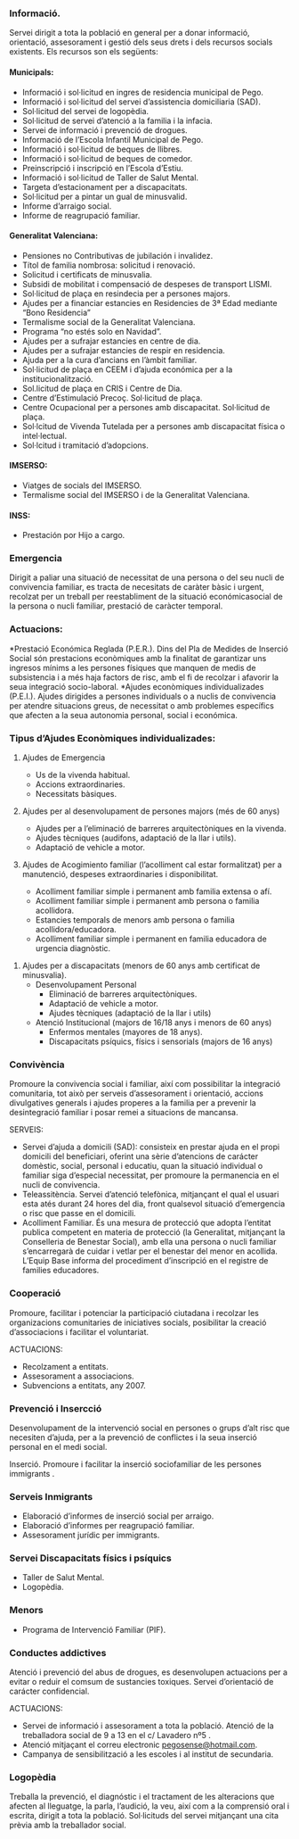 ### Informació.
Servei dirigit a tota la població en general per a donar informació, orientació, assesorament i gestió dels seus drets i dels recursos socials existents. Els recursos son els següents:

#### Municipals:
* Informació i sol·licitud en ingres de residencia municipal de Pego.
* Informació i sol·licitud del servei d’assistencia domiciliaria (SAD).
* Sol·licitud del servei de logopèdia.
* Sol·licitud de servei d’atenció a la familia i la infacia.
* Servei de informació i prevenció de drogues.
* Informació de l’Escola Infantil Municipal de Pego.
* Informació i sol·licitud de beques de llibres.
* Informació i sol·licitud de beques de comedor.
* Preinscripció i inscripció en l’Escola d’Estiu.
* Informació i sol·licitud de Taller de Salut Mental.
* Targeta d’estacionament per a discapacitats.
* Sol·licitud per a pintar un gual de minusvalid.
* Informe d’arraigo social.
* Informe de reagrupació familiar.

#### Generalitat Valenciana:
* Pensiones no Contributivas de jubilación i invalidez.
* Títol de familia nombrosa: solicitud i renovació.
* Solicitud i certificats de minusvalia.
* Subsidi de mobilitat i compensació de despeses de transport LISMI.
* Sol·licitud de plaça en resindecia per a persones majors. 
* Ajudes per a financiar estancies en Residencies de 3ª Edad mediante “Bono Residencia”
* Termalisme social de la Generalitat Valenciana.
* Programa “no estés solo en Navidad”.
* Ajudes per a sufrajar estancies en centre de dia.
* Ajudes per a sufrajar estancies de respir en residencia.
* Ajuda per a la cura d’ancians en l’àmbit familiar.
* Sol·licitud de plaça en CEEM i d’ajuda económica per a la institucionalització.
* Sol.licitud de plaça en CRIS i Centre de Dia.
* Centre d’Estimulació Precoç. Sol·licitud de plaça.
* Centre Ocupacional per a persones amb discapacitat. Sol·licitud de plaça.
* Sol·lcitud de Vivenda Tutelada per a persones amb discapacitat física o intel·lectual.
* Sol·lcitud i tramitació d’adopcions.

#### IMSERSO:
* Viatges de socials del IMSERSO.
* Termalisme social del IMSERSO i de la Generalitat Valenciana.

#### INSS:
* Prestación por Hijo a cargo.

### Emergencia
Dirigit a paliar una situació de necessitat de una persona o del seu nucli de convivencia familiar, es tracta de necesitats de caràter bàsic i urgent, recolzat per un treball per reestabliment de la situació económicasocial de la persona o nucli familiar, prestació de caràcter temporal.

### Actuacions:

*Prestació Económica Reglada (P.E.R.). Dins del Pla de Medides de Inserció Social són prestacions econòmiques amb la finalitat de garantizar uns ingresos mínims a les persones físiques que manquen de medis de subsistencia i a més haja factors de risc, amb el fi de recolzar i afavorir la seua integració socio-laboral.
*Ajudes econòmiques individualizades (P.E.I.). Ajudes dirigides a persones individuals o a nuclis de convivencia per atendre situacions greus, de necessitat o amb problemes específics que afecten a la seua autonomia personal, social i económica.

### Tipus d’Ajudes Econòmiques individualizades:

1. Ajudes de Emergencia
    * Us de la vivenda habitual.
    * Accions extraordinaries.
    * Necessitats bàsiques.

2. Ajudes per al desenvolupament de persones majors (més de 60 anys)
    * Ajudes per a l’eliminació de barreres arquitectòniques en la vivenda.
    * Ajudes tècniques (audifons, adaptació de la llar i utils).
    * Adaptació de vehicle a motor.

3. Ajudes de Acogimiento familiar (l’acolliment cal estar formalitzat) per a manutenció, despeses extraordinaries i disponibilitat.
    * Acolliment familiar simple i permanent amb familia extensa o afí.
    * Acolliment familiar simple i permanent amb persona o familia acollidora.
    * Estancies temporals de menors amb persona o familia acollidora/educadora.
    * Acolliment familiar simple i permanent en familia educadora de urgencia diagnòstic.

<ol>
<li>Ajudes per a discapacitats (menors de 60 anys amb certificat de minusvalia).
<ul><li>Desenvolupament Personal
<ul><li>Eliminació de barreres arquitectòniques.</li>
<li>Adaptació de vehicle a motor.</li>
<li>Ajudes tècniques (adaptació de la llar i utils)</li></ul></li>
<li>Atenció Institucional (majors de 16/18 anys i menors de 60 anys)
<ul><li>Enfermos mentales (mayores de 18 anys).</li>
<li>Discapacitats psíquics, físics i sensorials  (majors de 16 anys)</li></ul></li></ul></li>
</ol>

### Convivència
Promoure la convivencia social i familiar, així com possibilitar la integració comunitaria, tot això per serveis d’assesorament i orientació, accions divulgatives generals i ajudes properes a la familia per a prevenir la desintegració familiar i posar remei a situacions de mancansa.

SERVEIS:
* Servei d’ajuda a domicili (SAD): consisteix en prestar ajuda en el propi domicili del beneficiari, oferint una sèrie d’atencions de carácter  domèstic, social, personal i educatiu, quan la situació individual o familiar siga d’especial necessitat, per promoure la permanencia en el nucli de convivencia.
* Teleassitència. Servei d’atenció telefònica, mitjançant el qual el usuari esta atés durant 24 hores del dia,  front qualsevol situació d’emergencia o risc que passe en el domicili.
* Acolliment Familiar. És una mesura de protecció que adopta l’entitat publica competent en materia de protecció (la Generalitat, mitjançant la Conselleria de Benestar Social), amb ella una persona o nucli familiar s’encarregarà de cuidar i vetlar per el benestar del menor en acollida. L’Equip Base informa del procediment d’inscripció en el registre de families educadores.

### Cooperació
Promoure, facilitar i potenciar la participació ciutadana i recolzar les organizacions comunitaries de iniciatives socials, posibilitar la creació d’associacions  i facilitar el voluntariat.

ACTUACIONS:

* Recolzament a entitats.
* Assesorament a associacions.
* Subvencions a entitats, any 2007.

### Prevenció i Insercció
Desenvolupament de la intervenció social en persones o grups d’alt risc que necesiten d’ajuda, per a la prevenció de conflictes i la seua inserció personal en el medi social.
 
Inserció. Promoure i facilitar la inserció sociofamiliar de les persones immigrants .

### Serveis Inmigrants

* Elaboració d’informes de inserció social per arraigo.
* Elaboració d’informes per reagrupació familiar.
* Assesorament  jurídic per immigrants.

### Servei Discapacitats físics i psíquics
* Taller de Salut Mental.
* Logopèdia.

### Menors
* Programa de Intervenció Familiar (PIF).

### Conductes addictives

Atenció i prevenció del abus de drogues, es desenvolupen actuacions per a evitar o reduir el comsum de sustancies toxiques. Servei d’orientació de carácter confidencial.

ACTUACIONS:

* Servei de informació i assesorament a tota la població. Atenció de la treballadora social de 9 a 13 en el c/ Lavadero nº5 .
* Atenció mitjaçant el correu electronic pegosense@hotmail.com.
* Campanya de sensibilització a les escoles i al institut de secundaria.

### Logopèdia
Treballa la prevenció, el diagnóstic i el tractament de les alteracions que afecten al lleguatge, la parla, l’audició, la veu, així com a la comprensió oral i escrita, dirigit a tota la població. Sol·licituds del servei mitjançant una cita prèvia amb la treballador social.